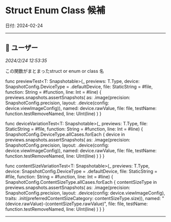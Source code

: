 # Struct Enum Class 候補

日付: 2024-02-24

---

## 👤 ユーザー
*2024/2/24 12:53:35*

この関数がまとまったstruct or enum or class 名

func previewTest&lt;T: Snapshotable&gt;(_ previews: T.Type, device: SnapshotConfig.DeviceType = .defaultDevice, file: StaticString = #file, function: String = #function, line: Int = #line) {
    previews.snapshots.assertSnapshots(
        as: .image(precision: SnapshotConfig.precision, layout: .device(config: device.viewImageConfig)),
        named: device.rawValue,
        file: file,
        testName: function.testRemoveNamed,
        line: UInt(line)
    )
}

func deviceVariationTest&lt;T: Snapshotable&gt;(_ previews: T.Type, file: StaticString = #file, function: String = #function, line: Int = #line) {
    SnapshotConfig.DeviceType.allCases.forEach { device in
        previews.snapshots.assertSnapshots(
            as: .image(precision: SnapshotConfig.precision, layout: .device(config: device.viewImageConfig)),
            named: device.rawValue,
            file: file,
            testName: function.testRemoveNamed,
            line: UInt(line)
        )
    }
}

func contentSizeVariationTest&lt;T: Snapshotable&gt;(_ previews: T.Type, device: SnapshotConfig.DeviceType = .defaultDevice, file: StaticString = #file, function: String = #function, line: Int = #line) {
    SnapshotConfig.ContentSizeType.allCases.forEach { contentSizeType in
        previews.snapshots.assertSnapshots(
            as: .image(precision: SnapshotConfig.precision, layout: .device(config: device.viewImageConfig), traits: .init(preferredContentSizeCategory: contentSizeType.size)),
            named: "\(device.rawValue)-\(contentSizeType.rawValue)",
            file: file,
            testName: function.testRemoveNamed,
            line: UInt(line)
        )
    }
}

---
